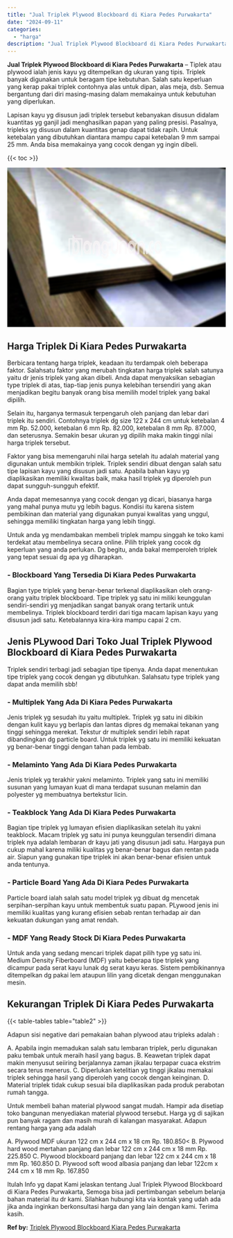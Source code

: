 ```yaml
---
title: "Jual Triplek Plywood Blockboard di Kiara Pedes Purwakarta"
date: "2024-09-11"
categories: 
  - "harga"
description: "Jual Triplek Plywood Blockboard di Kiara Pedes Purwakarta. Itulah Info yg dapat Kami jelaskan tentang Jual Triplek Plywood Blockboard di Kiara Pedes Purwakar..."
---
```


**Jual Triplek Plywood Blockboard di Kiara Pedes Purwakarta** – Tiplek atau plywood ialah jenis kayu yg ditempelkan dg ukuran yang tipis. Triplek banyak digunakan untuk beragam tipe kebutuhan. Salah satu keperluan yang kerap pakai triplek contohnya alas untuk dipan, alas meja, dsb. Semua bergantung dari diri masing-masing dalam memakainya untuk kebutuhan yang diperlukan.

Lapisan kayu yg disusun jadi triplek tersebut kebanyakan disusun didalam kuantitas yg ganjil jadi menghasilkan papan yang paling presisi. Pasalnya, tripleks yg disusun dalam kuantitas genap dapat tidak rapih. Untuk ketebalan yang dibutuhkan diantara mampu capai ketebalan 9 mm sampai 25 mm. Anda bisa memakainya yang cocok dengan yg ingin dibeli.

{{< toc >}}

![Jual Triplek Plywood Blockboard di Kiara Pedes Purwakarta](/images/jual-triplek-murah-26.png)

## Harga Triplek Di Kiara Pedes Purwakarta

Berbicara tentang harga triplek, keadaan itu terdampak oleh beberapa faktor. Salahsatu faktor yang merubah tingkatan harga triplek salah satunya yaitu dr jenis triplek yang akan dibeli. Anda dapat menyaksikan sebagian type triplek di atas, tiap-tiap jenis punya kelebihan tersendiri yang akan menjadikan begitu banyak orang bisa memilih model triplek yang bakal dipilih.

Selain itu, harganya termasuk terpengaruh oleh panjang dan lebar dari triplek itu sendiri. Contohnya triplek dg size 122 x 244 cm untuk ketebalan 4 mm Rp. 52.000, ketebalan 6 mm Rp. 82.000, ketebalan 8 mm Rp. 87.000, dan seterusnya. Semakin besar ukuran yg dipilih maka makin tinggi nilai harga triplek tersebut.

Faktor yang bisa memengaruhi nilai harga setelah itu adalah material yang digunakan untuk membikin triplek. Triplek sendiri dibuat dengan salah satu tipe lapisan kayu yang disusun jadi satu. Apabila bahan kayu yg diaplikasikan memiliki kwalitas baik, maka hasil triplek yg diperoleh pun dapat sungguh-sungguh efektif.

Anda dapat memesannya yang cocok dengan yg dicari, biasanya harga yang mahal punya mutu yg lebih bagus. Kondisi itu karena sistem pembikinan dan material yang digunakan punyai kwalitas yang unggul, sehingga memiliki tingkatan harga yang lebih tinggi.

Untuk anda yg mendambakan membeli triplek mampu singgah ke toko kami terdekat atau membelinya secara online. Pilih triplek yang cocok dg keperluan yang anda perlukan. Dg begitu, anda bakal memperoleh triplek yang tepat sesuai dg apa yg diharapkan.

### \- Blockboard Yang Tersedia Di Kiara Pedes Purwakarta

Bagian type triplek yang benar-benar terkenal diaplikasikan oleh orang-orang yaitu triplek blockboard. Tipe triplek yg satu ini miliki keunggulan sendiri-sendiri yg menjadikan sangat banyak orang tertarik untuk membelinya. Triplek blockboard terdiri dari tiga macam lapisan kayu yang disusun jadi satu. Ketebalannya kira-kira mampu capai 2 cm.

## Jenis PLywood Dari Toko Jual Triplek Plywood Blockboard di Kiara Pedes Purwakarta

Triplek sendiri terbagi jadi sebagian tipe tipenya. Anda dapat menentukan tipe triplek yang cocok dengan yg dibutuhkan. Salahsatu type triplek yang dapat anda memilih sbb!

### \- Multiplek Yang Ada Di Kiara Pedes Purwakarta

Jenis triplek yg sesudah itu yaitu multiplek. Triplek yg satu ini dibikin dengan kulit kayu yg berlapis dan lantas dipres dg memakai tekanan yang tinggi sehingga merekat. Tekstur dr multiplek sendiri lebih rapat dibandingkan dg particle board. Untuk triplek yg satu ini memiliki kekuatan yg benar-benar tinggi dengan tahan pada lembab.

### \- Melaminto Yang Ada Di Kiara Pedes Purwakarta

Jenis triplek yg terakhir yakni melaminto. Triplek yang satu ini memiliki susunan yang lumayan kuat di mana terdapat susunan melamin dan polyester yg membuatnya bertekstur licin.

### \- Teakblock Yang Ada Di Kiara Pedes Purwakarta

Bagian tipe triplek yg lumayan efisien diaplikasikan setelah itu yakni teakblock. Macam triplek yg satu ini punya keunggulan tersendiri dimana triplek nya adalah lembaran dr kayu jati yang disusun jadi satu. Hargaya pun cukup mahal karena miliki kualitas yg benar-benar bagus dan rentan pada air. Siapun yang gunakan tipe triplek ini akan benar-benar efisien untuk anda tentunya.

### \- Particle Board Yang Ada Di Kiara Pedes Purwakarta

Particle board ialah salah satu model triplek yg dibuat dg mencetak serpihan-serpihan kayu untuk membentuk suatu papan. PLywood jenis ini memiliki kualitas yang kurang efisien sebab rentan terhadap air dan kekuatan dukungan yang amat rendah.

### \- MDF Yang Ready Stock Di Kiara Pedes Purwakarta

Untuk anda yang sedang mencari triplek dapat pilih type yg satu ini. Medium Density Fiberboard (MDF) yaitu beberapa tipe triplek yang dicampur pada serat kayu lunak dg serat kayu keras. Sistem pembikinannya ditempelkan dg pakai lem ataupun lilin yang dicetak dengan menggunakan mesin.

## Kekurangan Triplek Di Kiara Pedes Purwakarta

{{< table-tables table="table2" >}}

Adapun sisi negative dari pemakaian bahan plywood atau tripleks adalah :

A. Apabila ingin memadukan salah satu lembaran triplek, perlu digunakan paku tembak untuk meraih hasil yang bagus. B. Keawetan triplek dapat makin menyusut seiiring berjalannya zaman jikalau terpapar cuaca ekstrim secara terus menerus. C. Diperlukan ketelitian yg tinggi jikalau memakai triplek sehingga hasil yang diperoleh yang cocok dengan keinginan. D. Material triplek tidak cukup sesuai bila diaplikasikan pada produk perabotan rumah tangga.

Untuk membeli bahan material plywood sangat mudah. Hampir ada disetiap toko bangunan menyediakan material plywood tersebut. Harga yg di sajikan pun banyak ragam dan masih murah di kalangan masyarakat. Adapun rentang harga yang ada adalah

A. Plywood MDF ukuran 122 cm x 244 cm x 18 cm Rp. 180.850< B. Plywood hard wood mertahan panjang dan lebar 122 cm x 244 cm x 18 mm Rp. 225.850 C. Plywood blockboard panjang dan lebar 122 cm x 244 cm x 18 mm Rp. 160.850 D. Plywood soft wood albasia panjang dan lebar 122cm x 244 cm x 18 mm Rp. 167.850

Itulah Info yg dapat Kami jelaskan tentang Jual Triplek Plywood Blockboard di Kiara Pedes Purwakarta, Semoga bisa jadi pertimbangan sebelum belanja bahan material itu dr kami. Silahkan hubungi kita via kontak yang udah ada jika anda inginkan berkonsultasi harga dan yang lain dengan kami. Terima kasih.

**Ref by:** [Triplek Plywood Blockboard Kiara Pedes Purwakarta](https://id.wikipedia.org/wiki/Triplek)
